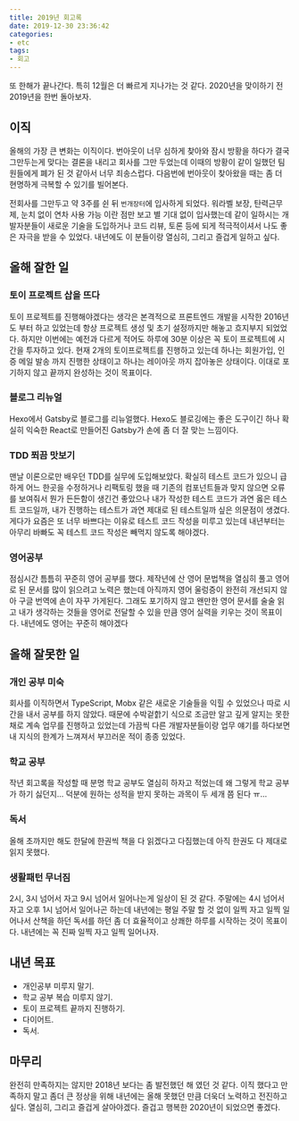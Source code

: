 ```yaml
---
title: 2019년 회고록
date: 2019-12-30 23:36:42
categories:
- etc
tags:
- 회고
---
```


또 한해가 끝나간다. 특히 12월은 더 빠르게 지나가는 것 같다. 2020년을 맞이하기 전 2019년을 한번 돌아보자.

## 이직
올해의 가장 큰 변화는 이직이다. 번아웃이 너무 심하게 찾아와 잠시 방황을 하다가 결국 그만두는게 맞다는 결론을 내리고 회사를 그만 두었는데 이때의 방황이 같이 일했던 팀원들에게 폐가 된 것 같아서 너무 죄송스럽다. 다음번에 번아웃이 찾아왔을 때는 좀 더 현명하게 극복할 수 있기를 빌어본다.

전회사를 그만두고 약 3주를 쉰 뒤 `번개장터`에 입사하게 되었다. 워라벨 보장, 탄력근무제, 눈치 없이 연차 사용 가능 이란 점만 보고 별 기대 없이 입사했는데 같이 일하시는 개발자분들이 새로운 기술을 도입하거나 코드 리뷰, 토론 등에 되게 적극적이셔서 나도 좋은 자극을 받을 수 있었다. 내년에도 이 분들이랑 열심히, 그리고 즐겁게 일하고 싶다.

## 올해 잘한 일
### 토이 프로젝트 삽을 뜨다
토이 프로젝트를 진행해야겠다는 생각은 본격적으로 프론트엔드 개발을 시작한 2016년도 부터 하고 있었는데 항상 프로젝트 생성 및 초기 설정까지만 해놓고 흐지부지 되었었다. 하지만 이번에는 예전과 다르게 적어도 하루에 30분 이상은 꼭 토이 프로젝트에 시간을 투자하고 있다. 현재 2개의 토이프로젝트를 진행하고 있는데 하나는 회원가입, 인증 메일 발송 까지 진행한 상태이고 하나는 레이아웃 까지 잡아놓은 상태이다. 이대로 포기하지 않고 끝까지 완성하는 것이 목표이다.

### 블로그 리뉴얼
Hexo에서 Gatsby로 블로그를 리뉴얼했다. Hexo도 블로깅에는 좋은 도구이긴 하나 확실히 익숙한 React로 만들어진 Gatsby가 손에 좀 더 잘 맞는 느낌이다. 

### TDD 쬐끔 맛보기
맨날 이론으로만 배우던 TDD를 실무에 도입해보았다. 확실히 테스트 코드가 있으니 급하게 어느 한곳을 수정하거나 리팩토링 했을 때 기존의 컴포넌트들과 맞지 않으면 오류를 보여줘서 뭔가 든든함이 생긴건 좋았으나 내가 작성한 테스트 코드가 과연 옳은 테스트 코드일까, 내가 진행하는 테스트가 과연 제대로 된 테스트일까 싶은 의문점이 생겼다. 게다가 요즘은 또 너무 바쁘다는 이유로 테스트 코드 작성을 미루고 있는데 내년부터는 아무리 바빠도 꼭 테스트 코드 작성은 빼먹지 않도록 해야겠다.

### 영어공부
점심시간 틈틈히 꾸준히 영어 공부를 했다. 제작년에 산 영어 문법책을 열심히 풀고 영어로 된 문서를 많이 읽으려고 노력은 했는데 아직까지 영어 울렁증이 완전히 개선되지 않아 구글 번역에 손이 자꾸 가게된다. 그래도 포기하지 않고 왠만한 영어 문서를 술술 읽고 내가 생각하는 것들을 영어로 전달할 수 있을 만큼 영어 실력을 키우는 것이 목표이다. 내년에도 영어는 꾸준히 해야겠다 

## 올해 잘못한 일
### 개인 공부 미숙
회사를 이직하면서 TypeScript, Mobx 같은 새로운 기술들을 익힐 수 있었으나 따로 시간을 내서 공부를 하지 않았다. 때문에 수박겉핡기 식으로 조금만 알고 깊게 알지는 못한채로 계속 업무를 진행하고 있었는데 가끔씩 다른 개발자분들이랑 업무 얘기를 하다보면 내 지식의 한계가 느껴져서 부끄러운 적이 종종 있었다.

### 학교 공부 
작년 회고록을 작성할 때 분명 학교 공부도 열심히 하자고 적었는데 왜 그렇게 학교 공부가 하기 싫던지... 덕분에 원하는 성적을 받지 못하는 과목이 두 세개 쯤 된다 ㅠ... 

### 독서
올해 초까지만 해도 한달에 한권씩 책을 다 읽겠다고 다짐했는데 아직 한권도 다 제대로 읽지 못했다.

### 생활패턴 무너짐
2시, 3시 넘어서 자고 9시 넘어서 일어나는게 일상이 된 것 같다. 주말에는 4시 넘어서 자고 오후 1시 넘어서 일어나곤 하는데 내년에는 평일 주말 할 것 없이 일찍 자고 일찍 일어나서 산책을 하던 독서를 하던 좀 더 효율적이고 상쾌한 하루를 시작하는 것이 목표이다. 내년에는 꼭 진짜 일찍 자고 일찍 일어나자.

## 내년 목표 
- 개인공부 미루지 말기.
- 학교 공부 복습 미루지 않기.
- 토이 프로젝트 끝까지 진행하기.
- 다이어트.
- 독서.

## 마무리
완전히 만족하지는 않지만 2018년 보다는 좀 발전했던 해 였던 것 같다. 이직 했다고 만족하지 말고 좀더 큰 정상을 위해 내년에는 올해 못했던 만큼 더욱더 노력하고 전진하고 싶다. 열심히, 그리고 즐겁게 살아야겠다. 즐겁고 행복한 2020년이 되었으면 좋겠다. 
